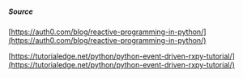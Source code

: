 ##### Source 
[https://auth0.com/blog/reactive-programming-in-python/](https://auth0.com/blog/reactive-programming-in-python/)

[https://tutorialedge.net/python/python-event-driven-rxpy-tutorial/](https://tutorialedge.net/python/python-event-driven-rxpy-tutorial/)